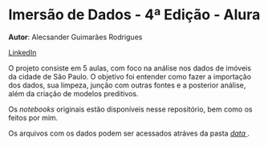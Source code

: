 # Imersão de Dados - 4ª Edição - Alura

**Autor**: Alecsander Guimarães Rodrigues

[LinkedIn](https://www.linkedin.com/in/alecsandergr/)

O projeto consiste em 5 aulas, com foco na análise nos dados de imóveis da cidade de São Paulo. 
O objetivo foi entender como fazer a importação dos dados, sua limpeza, junção com outras fontes e a posterior análise, além da criação de modelos preditivos.

Os _notebooks_ originais estão disponíveis nesse repositório, bem como os feitos por mim.

Os arquivos com os dados podem ser acessados atráves da pasta [_data_ ](https://github.com/alecsandergr/imersao-dados-alura/blob/main/data/links.md).



